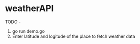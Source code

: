 # weatherAPI
TODO - 
1.  go run demo.go
2.  Enter latitude and logitude of the place to fetch weather data
